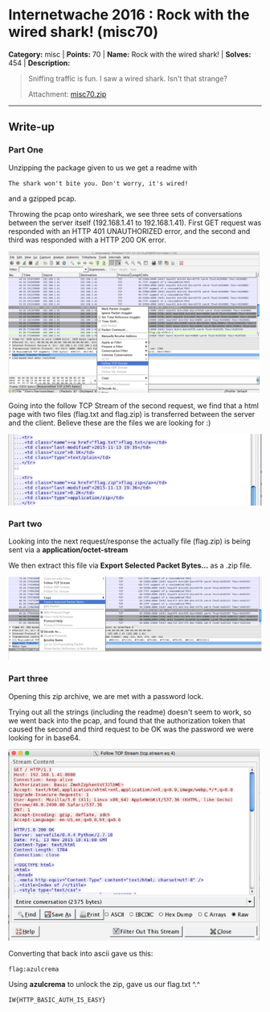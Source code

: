 # Internetwache 2016 : Rock with the wired shark! (misc70)

**Category:** misc |
**Points:** 70 |
**Name:** Rock with the wired shark! |
**Solves:** 454 |
**Description:**

> Sniffing traffic is fun. I saw a wired shark. Isn't that strange?
>
> Attachment: [misc70.zip](src/misc70.zip)

___

## Write-up

### Part One
Unzipping the package given to us we get a readme with
```
The shark won't bite you. Don't worry, it's wired!
```

and a gzipped pcap.

Throwing the pcap onto wireshark, we see three sets of conversations between the server itself (192.168.1.41 to 192.168.1.41).
First GET request was responded with an HTTP 401 UNAUTHORIZED error, and the second and third was responded with a HTTP 200 OK error.

<img src="src/misc70screenie1.png" width="500">

Going into the follow TCP Stream of the second request, we find that a html page with two files (flag.txt and flag.zip) is transferred between the server and the client.
Believe these are the files we are looking for :)

![](src/misc70screenie2.png)

### Part two
Looking into the next request/response the actually file (flag.zip) is being sent via a **application/octet-stream**

We then extract this file via **Export Selected Packet Bytes...** as a .zip file.

![](src/misc70screenie3.png)

### Part three
Opening this zip archive, we are met with a password lock.

Trying out all the strings (including the readme) doesn't seem to work, so we went back into the pcap, and found that the authorization token that caused the second and third request to be OK was the password we were looking for in base64.

<img src="src/misc70screenie4.png" width="500">

Converting that back into ascii gave us this:
```
flag:azulcrema
```

Using **azulcrema** to unlock the zip, gave us our flag.txt ^.^
```
IW{HTTP_BASIC_AUTH_IS_EASY}
```
